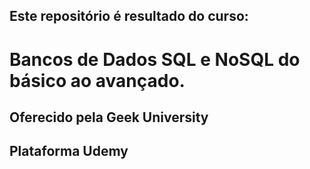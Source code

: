 ## Este repositório é resultado do curso:
# Bancos de Dados SQL e NoSQL do básico ao avançado.
## Oferecido pela Geek University
## Plataforma Udemy